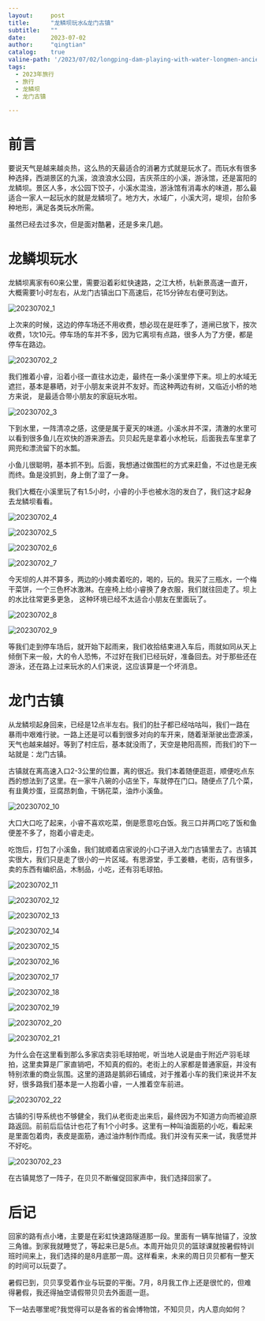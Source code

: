 ```yaml
---
layout:     post
title:      "龙鳞坝玩水&龙门古镇"
subtitle:   ""
date:       2023-07-02
author:     "qingtian"
catalog:    true
valine-path: '/2023/07/02/longping-dam-playing-with-water-longmen-ancient-town/'
tags:
  - 2023年旅行
  - 旅行
  - 龙鳞坝
  - 龙门古镇

---
```


# 前言

要说天气是越来越炎热，这么热的天最适合的消暑方式就是玩水了。而玩水有很多种选择，西湖景区的九溪，浪浪浪水公园，吉庆茶庄的小溪，游泳馆，还是富阳的龙鳞坝。景区人多，水公园下饺子，小溪水混浊，游泳馆有消毒水的味道，那么最适合一家人一起玩水的就是龙鳞坝了。地方大，水域广，小溪大河，堤坝，台阶多种地形，满足各类玩水所需。

虽然已经去过多次，但是面对酷暑，还是多来几趟。

# 龙鳞坝玩水

龙鳞坝离家有60来公里，需要沿着彩虹快速路，之江大桥，杭新景高速一直开，大概需要1小时左右，从龙门古镇出口下高速后，花15分钟左右便可到达。

![20230702_1](http://img.qingtian16265.com/20230702_1.jpeg)

上次来的时候，这边的停车场还不用收费，想必现在是旺季了，道闸已放下，按次收费，1次10元。停车场的车并不多，因为它离坝有点路，很多人为了方便，都是停车在路边。

![20230702_2](http://img.qingtian16265.com/20230702_2.jpeg)

我们推着小睿，沿着小径一直往水边走，最终在一条小溪里停下来。坝上的水域无遮拦，基本是暴晒，对于小朋友来说并不友好。而这种两边有树，又临近小桥的地方来说， 是最适合带小朋友的家庭玩水啦。

![20230702_3](http://img.qingtian16265.com/20230702_3.jpeg)

下到水里，一阵清凉之感，这便是属于夏天的味道。小溪水并不深，清澈的水里可以看到很多鱼儿在欢快的游来游去。贝贝起先是拿着小水枪玩，后面我去车里拿了网兜和漂流留下的水瓢。

小鱼儿很聪明，基本抓不到。后面，我想通过做围栏的方式来赶鱼，不过也是无疾而终。鱼是没抓到，身上倒了湿了一身。

我们大概在小溪里玩了有1.5小时，小睿的小手也被水泡的发白了，我们这才起身去龙鳞坝看看。

![20230702_4](http://img.qingtian16265.com/20230702_4.jpeg)

![20230702_5](http://img.qingtian16265.com/20230702_5.jpeg)

![20230702_6](http://img.qingtian16265.com/20230702_6.jpeg)

![20230702_7](http://img.qingtian16265.com/20230702_7.jpeg)

今天坝的人并不算多，两边的小摊卖着吃的，喝的，玩的。我买了三瓶水，一个梅干菜饼，一个三色杯冰激淋。在座椅上给小睿换了身衣服，我们就往回走了。坝上的水比往常更多更急， 这种环境已经不太适合小朋友在里面玩了。

![20230702_8](http://img.qingtian16265.com/20230702_8.jpeg)

![20230702_9](http://img.qingtian16265.com/20230702_9.jpeg)

等我们走到停车场后，就开始下起雨来，我们收拾结束进入车后，雨就如同从天上倾倒下来一般，大的令人恐怖，不过好在我们已经玩好，准备回去。对于那些还在游泳，还在路上过来玩水的人们来说，这应该算是一个坏消息。

# 龙门古镇

从龙鳞坝起身回来，已经是12点半左右。我们的肚子都已经咕咕叫，我们一路在暴雨中艰难行驶。一路上还是可以看到很多对向的车开来，随着渐渐驶出壶源溪，天气也越来越好。等到了村庄后，基本就没雨了，天空是艳阳高照，而我们的下一站就是：龙门古镇。

古镇就在离高速入口2-3公里的位置，离的很近。我们本着随便逛逛，顺便吃点东西的想法到了这里。在一家牛八碗的小店坐下，车就停在门口。随便点了几个菜，有韭黄炒蛋，豆腐昂刺鱼，干锅花菜，油炸小溪鱼。

![20230702_10](http://img.qingtian16265.com/20230702_10.jpeg)

大口大口吃了起来，小睿不喜欢吃菜，倒是愿意吃白饭。我三口并两口吃了饭和鱼便差不多了，抱着小睿走走。

吃饱后，打包了小溪鱼，我们就顺着店家说的小口子进入龙门古镇里去了。古镇其实很大，我们只是走了很小的一片区域。有思源堂，手工姜糖，老街，店有很多，卖的东西有编织品，木制品，小吃，还有羽毛球拍。

![20230702_11](http://img.qingtian16265.com/20230702_11.jpeg)

![20230702_12](http://img.qingtian16265.com/20230702_12.jpeg)

![20230702_13](http://img.qingtian16265.com/20230702_13.jpeg)

![20230702_14](http://img.qingtian16265.com/20230702_14.jpeg)

![20230702_15](http://img.qingtian16265.com/20230702_15.jpeg)

![20230702_16](http://img.qingtian16265.com/20230702_16.jpeg)

![20230702_17](http://img.qingtian16265.com/20230702_17.jpeg)

![20230702_18](http://img.qingtian16265.com/20230702_18.jpeg)

![20230702_19](http://img.qingtian16265.com/20230702_19.jpeg)

![20230702_20](http://img.qingtian16265.com/20230702_20.jpeg)

![20230702_21](http://img.qingtian16265.com/20230702_21.jpeg)

为什么会在这里看到那么多家店卖羽毛球拍呢，听当地人说是由于附近产羽毛球拍，这里卖算是厂家直销吧，不知真的假的。老街上的人家都是普通家庭，并没有特别浓重的商业氛围。这里的道路是鹅卵石铺成，对于推着小车的我们来说并不友好，很多路我们基本是一人抱着小睿，一人推着空车前进。

![20230702_22](http://img.qingtian16265.com/20230702_22.jpeg)

古镇的引导系统也不够健全，我们从老街走出来后，最终因为不知道方向而被迫原路返回。前前后后估计也花了有1个小时多。这里有一种叫油面筋的小吃，看起来是里面包着肉，表皮是面筋，通过油炸制作而成。我们并没有买来一试，我感觉并不好吃。

![20230702_23](http://img.qingtian16265.com/20230702_23.jpeg)

在古镇晃悠了一阵子，在贝贝不断催促回家声中，我们选择回家了。

# 后记

回家的路有点小堵，主要是在彩虹快速路隧道那一段。里面有一辆车抛锚了，没放三角锥。到家我就睡觉了，等起来已是5点。本周开始贝贝的篮球课就按暑假特训班时间来上，我们选择的是8月底那一周。这样看来，未来的周日贝贝都有一整天的时间可以玩耍了。

暑假已到，贝贝享受着作业与玩耍的平衡。7月，8月我工作上还是很忙的，但难得暑假，我还得抽空请假带贝贝去外面逛一逛。

下一站去哪里呢?我觉得可以是各省的省会博物馆，不知贝贝，内人意向如何？